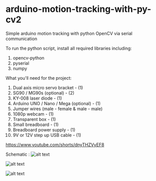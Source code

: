 # arduino-motion-tracking-with-py-cv2
Simple arduino motion tracking with python OpenCV via serial communication

To run the python script, install all required libraries including:
1. opencv-python
2. pyserial
3. numpy

What you'll need for the project:
1. Dual axis micro servo bracket - (1)
2. SG90 / MG90s (optional) - (2)
3. KY-008 laser diode - (1)
4. Arduino UNO / Nano / Mega (optional) - (1)
5. Jumper wires (male - female & male - male)
6. 1080p webcam - (1)
7. Transparent box - (1)
8. Small breadboard - (1)
9. Breadboard power supply - (1)
10. 9V or 12V step up USB cable - (1)

https://www.youtube.com/shorts/dnyTHZVyEF8

Schematic :
![alt text](https://cdn.discordapp.com/attachments/1041011411658223636/1106828189327708220/Motion_Tracker_Schematic.png)

![alt text](https://cdn.discordapp.com/attachments/990218769823567883/1005691253972803685/IMG_20220807_110838.jpg)

![alt text](https://cdn.discordapp.com/attachments/990218769823567883/1005691551499948182/1659845404713.jpg)


